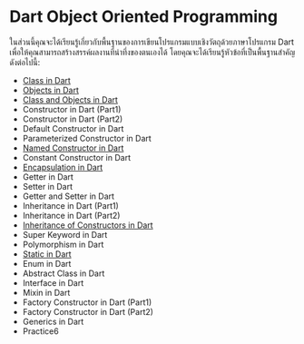 # Dart Object Oriented Programming
ในส่วนนี้คุณจะได้เรียนรู้เกี่ยวกับพื้นฐานของการเขียนโปรแกรมแบบเชิงวัตถุด้วยภาษาโปรแกรม Dart เพื่อให้คุณสามารถสร้างสรรค์ผลงานที่น่าทึ่งของตนเองได้ โดยคุณจะได้เรียนรู้หัวข้อที่เป็นพื้นฐานสำคัญดังต่อไปนี้:

- [Class in Dart](https://github.com/soonklang/dart-tutorial/blob/main/6.%20OOP%20In%20Dart/Class%20in%20Dart.md)
- [Objects in Dart](https://github.com/soonklang/dart-tutorial/blob/main/6.%20OOP%20In%20Dart/Object%20in%20dart.md)
- [Class and Objects in Dart](https://github.com/soonklang/dart-tutorial/blob/main/6.%20OOP%20In%20Dart/Class%20and%20Objects%20in%20Dart.md)
- Constructor in Dart (Part1)
- Constructor in Dart (Part2)
- Default Constructor in Dart
- Parameterized Constructor in Dart
- [Named Constructor in Dart](https://github.com/soonklang/dart-tutorial/blob/main/6.%20OOP%20In%20Dart/Named%20Constructor%20in%20Dart.md)
- Constant Constructor in Dart
- [Encapsulation in Dart](https://github.com/soonklang/dart-tutorial/blob/main/6.%20OOP%20In%20Dart/ENCAPSULATION%20IN%20DART.md)
- Getter in Dart
- Setter in Dart
- Getter and Setter in Dart
- Inheritance in Dart (Part1)
- Inheritance in Dart (Part2)
- [Inheritance of Constructors in Dart](https://github.com/soonklang/dart-tutorial/blob/main/6.%20OOP%20In%20Dart/Inheritance%20Of%20Constructor%20in%20Dart.md)
- Super Keyword in Dart
- Polymorphism in Dart
- [Static in Dart](https://github.com/soonklang/dart-tutorial/blob/90c17fee57f597b8416d6fe9babbcc3c54c74ebb/6.%20OOP%20In%20Dart/Static%20in%20Dart.md)
- Enum in Dart
- Abstract Class in Dart
- Interface in Dart
- Mixin in Dart
- Factory Constructor in Dart (Part1)
- Factory Constructor in Dart (Part2)
- Generics in Dart
- Practice6
